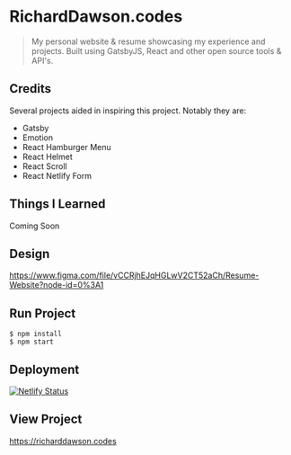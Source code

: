 # RichardDawson.codes
> My personal website & resume showcasing my experience and projects. Built using GatsbyJS, React and other open source tools & API's.

## Credits
Several projects aided in inspiring this project. Notably they are:

- Gatsby
- Emotion
- React Hamburger Menu
- React Helmet
- React Scroll
- React Netlify Form

## Things I Learned
Coming Soon

## Design
<https://www.figma.com/file/vCCRjhEJqHGLwV2CT52aCh/Resume-Website?node-id=0%3A1>

## Run Project

```shell
$ npm install
$ npm start
```

## Deployment
[![Netlify Status](https://api.netlify.com/api/v1/badges/65ce5181-10f6-46c8-8599-1668575344cf/deploy-status)](https://app.netlify.com/sites/richardtaylordawson/deploys)

## View Project
<https://richarddawson.codes>

